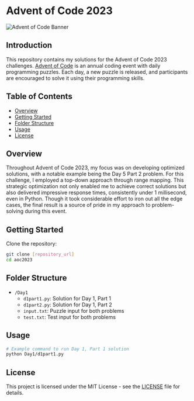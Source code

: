 # Advent of Code 2023

![Advent of Code Banner](https://adventofcode.com/favicon.png)

## Introduction

This repository contains my solutions for the Advent of Code 2023 challenges. [Advent of Code](https://adventofcode.com/) is an annual coding event with daily programming puzzles. Each day, a new puzzle is released, and participants are encouraged to solve it using their programming skills.

## Table of Contents

- [Overview](#overview)
- [Getting Started](#getting-started)
- [Folder Structure](#folder-structure)
- [Usage](#usage)
- [License](#license)

## Overview

Throughout Advent of Code 2023, my focus was on developing optimized solutions, with a notable example being the Day 5 Part 2 problem. For this challenge, I employed a top-down approach through range mapping. This strategic optimization not only enabled me to achieve correct solutions but also delivered impressive response times, consistently under 1 millisecond, even in Python. Though it took considerable effort to iron out all the edge cases, the final result is a source of pride in my approach to problem-solving during this event.

## Getting Started

Clone the repository:

   ```bash
   git clone [repository_url]
   cd aoc2023
   ```

## Folder Structure

- `/Day1`
  - `d1part1.py`: Solution for Day 1, Part 1
  - `d1part2.py`: Solution for Day 1, Part 2
  - `input.txt`: Puzzle input for both problems
  - `test.txt`: Test input for both problems


## Usage

```bash
# Example command to run Day 1, Part 1 solution
python Day1/d1part1.py
```

## License

This project is licensed under the MIT License - see the [LICENSE](https://en.wikipedia.org/wiki/MIT_License) file for details.